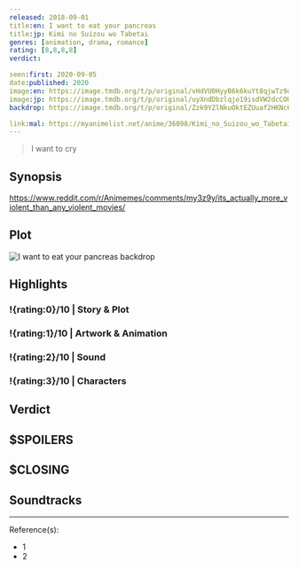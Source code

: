 ```yaml
---
released: 2018-09-01
title:en: I want to eat your pancreas
title:jp: Kimi no Suizou wo Tabetai
genres: [animation, drama, romance]
rating: [8,8,8,8]
verdict:

seen:first: 2020-09-05
date:published: 2020
image:en: https://image.tmdb.org/t/p/original/vHdVU0HyyB6k6kuYt8qjwTz9one.jpg
image:jp: https://image.tmdb.org/t/p/original/uyXndDbzlqjo19isdVW2dcCOUy6.jpg
backdrop: https://image.tmdb.org/t/p/original/Zzk9YZlNkuOktEZUuaf2HKNc6B.jpg

link:mal: https://myanimelist.net/anime/36098/Kimi_no_Suizou_wo_Tabetai
---
```


> I want to cry

## Synopsis

<https://www.reddit.com/r/Animemes/comments/my3z9y/its_actually_more_violent_than_any_violent_movies/>

## Plot

![I want to eat your pancreas backdrop](https://image.tmdb.org/t/p/original/YLyORLsYIjC0d1TFBSpJKk7piP.jpg)

## Highlights

### !{rating:0}/10 | Story & Plot

### !{rating:1}/10 | Artwork & Animation

### !{rating:2}/10 | Sound

### !{rating:3}/10 | Characters

## Verdict

## $SPOILERS

## $CLOSING

## Soundtracks

***
Reference(s):

- 1
- 2
